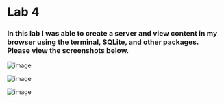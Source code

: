 # Lab 4

### In this lab I was able to create a server and view content in my browser using the terminal, SQLite, and other packages. Please view the screenshots below.

![image](https://github.com/domvovk/CPE322/assets/123049815/cce6f679-bd28-4b0e-a5d2-586ca5759d2f)

![image](https://github.com/domvovk/CPE322/assets/123049815/a058815a-da22-4287-a0d9-ad90d9856372)

![image](https://github.com/domvovk/CPE322/assets/123049815/0c84c955-9c45-49a2-9ab0-d6396a869b5f)

